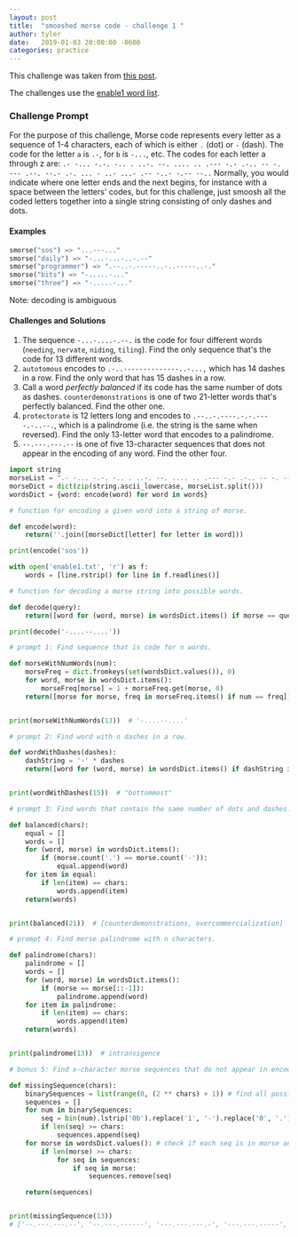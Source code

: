 ```yaml
---
layout: post
title:  "smooshed morse code - challenge 1 "
author: tyler
date:   2019-01-03 20:00:00 -0600
categories: practice
---
```


This challenge was taken from [this post](https://www.reddit.com/r/dailyprogrammer/comments/cmd1hb/20190805_challenge_380_easy_smooshed_morse_code_1/).

The challenges use the [enable1 word list](https://raw.githubusercontent.com/dolph/dictionary/master/enable1.txt).

### Challenge Prompt

For the purpose of this challenge, Morse code represents every letter as a sequence of 1-4 characters, each of which is either `.` (dot) or `-` (dash). The code for the letter `a` is `.-`, for `b` is `-...`, etc. The codes for each letter a through z are:
`.- -... -.-. -.. . ..-. --. .... .. .--- -.- .-.. -- -. --- .--. --.- .-. ... - ..- ...- .-- -..- -.-- --..`
Normally, you would indicate where one letter ends and the next begins, for instance with a space between the letters' codes, but for this challenge, just smoosh all the coded letters together into a single string consisting of only dashes and dots.

#### Examples

```python
smorse("sos") => "...---..."
smorse("daily") => "-...-...-..-.--"
smorse("programmer") => ".--..-.-----..-..-----..-."
smorse("bits") => "-.....-..."
smorse("three") => "-.....-..."
```

Note: decoding is ambiguous

#### Challenges and Solutions

1. The sequence `-...-....-.--.` is the code for four different words (`needing`, `nervate`, `niding`, `tiling`). Find the only sequence that's the code for 13 different words.
2. `autotomous` encodes to `.-..--------------..-...,` which has 14 dashes in a row. Find the only word that has 15 dashes in a row.
3. Call a word *perfectly balanced* if its code has the same number of dots as dashes. `counterdemonstrations` is one of two 21-letter words that's perfectly balanced. Find the other one.
4. `protectorate` is 12 letters long and encodes to `.--..-.----.-.-.----.-..--.`, which is a palindrome (i.e. the string is the same when reversed). Find the only 13-letter word that encodes to a palindrome.
5. `--.---.---.--` is one of five 13-character sequences that does not appear in the encoding of any word. Find the other four.

```python
import string
morseList = ".- -... -.-. -.. . ..-. --. .... .. .--- -.- .-.. -- -. --- .--. --.- .-. ... - ..- ...- .-- -..- -.-- --.."
morseDict = dict(zip(string.ascii_lowercase, morseList.split()))
wordsDict = {word: encode(word) for word in words}

# function for encoding a given word into a string of morse.

def encode(word):
    return(''.join([morseDict[letter] for letter in word]))

print(encode('sos'))

with open('enable1.txt', 'r') as f:
    words = [line.rstrip() for line in f.readlines()]

# function for decoding a morse string into possible words.

def decode(query):
    return([word for (word, morse) in wordsDict.items() if morse == query])

print(decode('-....--....'))

# prompt 1: Find sequence that is code for n words.

def morseWithNumWords(num):
    morseFreq = dict.fromkeys(set(wordsDict.values()), 0)
    for word, morse in wordsDict.items():
        morseFreq[morse] = 1 + morseFreq.get(morse, 0)
    return([morse for morse, freq in morseFreq.items() if num == freq])


print(morseWithNumWords(13))  # '-....--....'

# prompt 2: Find word with n dashes in a row.

def wordWithDashes(dashes):
    dashString = '-' * dashes
    return([word for (word, morse) in wordsDict.items() if dashString in morse])


print(wordWithDashes(15))  # "bottommost"

# prompt 3: Find words that contain the same number of dots and dashes.

def balanced(chars):
    equal = []
    words = []
    for (word, morse) in wordsDict.items():
        if (morse.count('.') == morse.count('-')):
            equal.append(word)
    for item in equal:
        if len(item) == chars:
            words.append(item)
    return(words)


print(balanced(21))  # [counterdemonstrations, overcommercialization]

# prompt 4: Find morse palindrome with n characters.

def palindrome(chars):
    palindrome = []
    words = []
    for (word, morse) in wordsDict.items():
        if (morse == morse[::-1]):
            palindrome.append(word)
    for item in palindrome:
        if len(item) == chars:
            words.append(item)
    return(words)


print(palindrome(13))  # intransigence

# bonus 5: Find x-character morse sequences that do not appear in encoding of any word.

def missingSequence(chars):
    binarySequences = list(range(0, (2 ** chars) + 1)) # find all possible binary representations up to length n
    sequences = []
    for num in binarySequences:
        seq = bin(num).lstrip('0b').replace('1', '-').replace('0', '.') # filter list to n-length binaries and substitute 0,1 for .,-
        if len(seq) >= chars:
            sequences.append(seq)
    for morse in wordsDict.values(): # check if each seq is in morse and remove if it is. (much faster to remove, shortens subsequent array loops)
        if len(morse) >= chars:
            for seq in sequences:
                if seq in morse:
                    sequences.remove(seq)  

    return(sequences)


print(missingSequence(13))
# ['--.---.---.--', '--.---.------', '---.---.---.-', '---.---.-----', '---.----.----']
```
